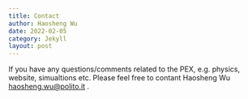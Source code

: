 ```yaml
---
title: Contact
author: Haosheng Wu
date: 2022-02-05
category: Jekyll
layout: post
---
```


If you have any questions/comments related to the PEX, e.g. physics, website, simualtions etc. Please feel free to contant Haosheng Wu haosheng.wu@polito.it .
